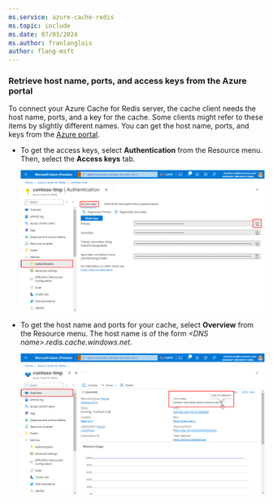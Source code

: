 ```yaml
---
ms.service: azure-cache-redis
ms.topic: include
ms.date: 07/03/2024
ms.author: franlanglois
author: flang-msft
---
```


### Retrieve host name, ports, and access keys from the Azure portal

To connect your Azure Cache for Redis server, the cache client needs the host name, ports, and a key for the cache. Some clients might refer to these items by slightly different names. You can get the host name, ports, and keys from the [Azure portal](https://portal.azure.com).

- To get the access keys, select **Authentication** from the Resource menu. Then, select the **Access keys** tab.
  
  ![Azure Cache for Redis keys](media/redis-cache-access-keys/redis-cache-keys.png)

- To get the host name and ports for your cache, select **Overview** from the Resource menu. The host name is of the form *\<DNS name>.redis.cache.windows.net*.

  ![Azure Cache for Redis properties](media/redis-cache-access-keys/redis-cache-hostname-ports.png)

